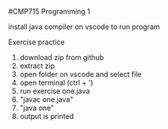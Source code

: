 #CMP715 Programming 1

install java compiler on vscode to run program

Exercise practice
1.  download zip from github
2.  extract zip
3.  open folder on vscode and select file
4.  open terminal (ctrl + ')
5.  run exercise one.java
6.  "javac one.java"
7.  "java one"
8.  output is printed
